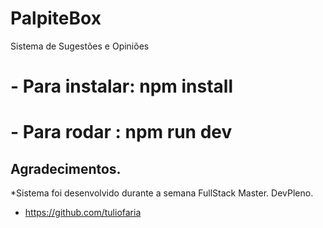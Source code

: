 # PalpiteBox
 Sistema de Sugestões e Opiniões

 # - Para instalar: npm install
 # - Para rodar : npm run dev

 ## Agradecimentos. 
 *Sistema foi desenvolvido durante a semana FullStack Master. DevPleno. 
 * https://github.com/tuliofaria